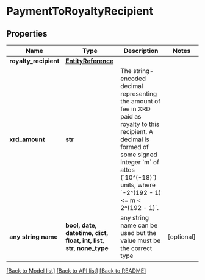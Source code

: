 # PaymentToRoyaltyRecipient


## Properties
Name | Type | Description | Notes
------------ | ------------- | ------------- | -------------
**royalty_recipient** | [**EntityReference**](EntityReference.md) |  | 
**xrd_amount** | **str** | The string-encoded decimal representing the amount of fee in XRD paid as royalty to this recipient. A decimal is formed of some signed integer &#x60;m&#x60; of attos (&#x60;10^(-18)&#x60;) units, where &#x60;-2^(192 - 1) &lt;&#x3D; m &lt; 2^(192 - 1)&#x60;.  | 
**any string name** | **bool, date, datetime, dict, float, int, list, str, none_type** | any string name can be used but the value must be the correct type | [optional]

[[Back to Model list]](../README.md#documentation-for-models) [[Back to API list]](../README.md#documentation-for-api-endpoints) [[Back to README]](../README.md)


